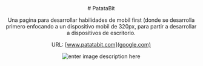 
<center>
# PatataBit
<center>

Una pagina para desarrollar habilidades de mobil first (donde se desarrolla primero enfocando a un dispositivo mobil de 320px, para partir a desarrollar a dispositivos de escritorio.

URL: [www.patatabit.com](google.com)
<center>

![enter image description here](https://destinationenv.com/wp-content/uploads/2019/09/mobile-first-approach-3.png)
<center>
